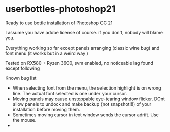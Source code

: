 # userbottles-photoshop21
Ready to use bottle installation of Photoshop CC 21

I assume you have adobe license of course. if you don't, nobody will blame you.

Everything working so far except panels arranging (classic wine bug) and font menu (it works but in a weird way )

Tested on RX580 + Ryzen 3600, svm enabled, no noticeable lag found except following

Known bug list

* When selecting font from the menu, the selection highlight is on wrong line. The actual font selected is one under your cursor.
* Moving panels may cause unstoppable eye-tearing window flicker. DOnt allow panels to undock and make backup (not snapshot!!!) of your installation before moving them.
* Sometimes moving cursor in text window sends the cursor adrift. Use the mouse.
* 


